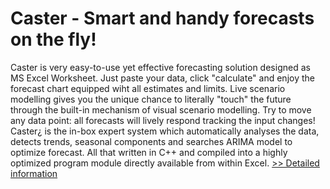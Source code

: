 # Caster - Smart and handy forecasts on the fly!
Caster is very easy-to-use yet effective forecasting solution designed as MS Excel Worksheet. Just paste your data, click "calculate" and enjoy the forecast chart equipped wiht all estimates and limits. Live scenario modelling gives you the unique chance to literally "touch" the future through the built-in mechanism of visual scenario modelling. Try to move any data point: all forecasts will lively respond tracking the input changes! Caster¿ is the in-box expert system which automatically analyses the data, detects trends, seasonal components and searches ARIMA model to optimize forecast. All that written in C++ and compiled into a highly optimized program module directly available from within Excel.
[>> Detailed information](https://secure.shareit.com/shareit/product.html?productid=142555&affiliateid=200057808)